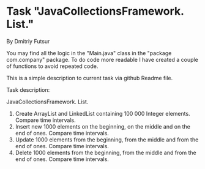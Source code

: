 # Task "JavaCollectionsFramework. List."
By Dmitriy Futsur

You may find all the logic in the "Main.java" class in the "package com.company" package.
To do code more readable I have created a couple of functions to avoid repeated code.

This is a simple description to current task via github Readme file.

Task description:

JavaCollectionsFramework. List.

1. Create ArrayList and LinkedList containing  100 000 Integer elements. Compare time intervals.
2. Insert  new 1000 elements  on the  beginning, on  the middle  and on the end of ones. Compare time intervals.
3. Update 1000 elements  from the  beginning, from  the middle  and from the end of ones. Compare time intervals.
4. Delete 1000 elements  from the  beginning, from  the middle  and from the end of ones. Compare time intervals.

 